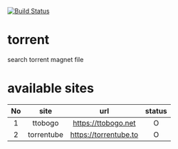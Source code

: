 [![Build Status](https://travis-ci.com/daite/torrent.svg?branch=main)](https://travis-ci.com/daite/torrent)
# torrent
search torrent magnet file 
# available sites
| No |    site    |          url          | status |
|:--:|:----------:|:---------------------:|:------:|
|  1 |   ttobogo  |  https://ttobogo.net  |    O   |
|  2 | torrentube | https://torrentube.to |    O   |
